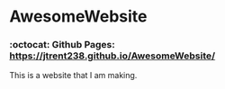 # AwesomeWebsite

### :octocat:  Github Pages: https://jtrent238.github.io/AwesomeWebsite/

This is a website that I am making.

